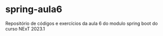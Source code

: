 # spring-aula6
Repositório de códigos e exercícios da aula 6 do modulo spring boot do curso NExT 2023.1
